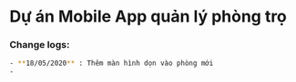 # Dự án Mobile App quản lý phòng trọ

### Change logs:
```sh
- **18/05/2020** : Thêm màn hình dọn vào phòng mới
-
```